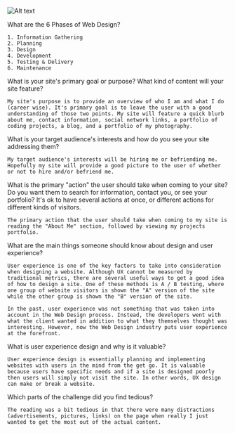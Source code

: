 ![Alt text](/week2/imgs/site-map.png "LY Personal Website Site Map")

What are the 6 Phases of Web Design?

	1. Information Gathering
	2. Planning
	3. Design
	4. Development 
	5. Testing & Delivery
	6. Maintenance

What is your site's primary goal or purpose? What kind of content will your site feature?

	My site's purpose is to provide an overview of who I am and what I do (career wise). It's primary goal is to leave the user with a good understanding of those two points. My site will feature a quick blurb about me, contact information, social network links, a portfolio of coding projects, a blog, and a portfolio of my photography.

What is your target audience's interests and how do you see your site addressing them?

	My target audience's interests will be hiring me or befriending me. Hopefully my site will provide a good picture to the user of whether or not to hire and/or befriend me.

What is the primary "action" the user should take when coming to your site? Do you want them to search for information, contact you, or see your portfolio? It's ok to have several actions at once, or different actions for different kinds of visitors.

	The primary action that the user should take when coming to my site is reading the "About Me" section, followed by viewing my projects portfolio.

What are the main things someone should know about design and user experience?

	User experience is one of the key factors to take into consideration when designing a website. Although UX cannot be measured by traditional metrics, there are several useful ways to get a good idea of how to design a site. One of these methods is A / B testing, where one group of website visitors is shown the "A" version of the site while the other group is shown the "B" version of the site. 

	In the past, user experience was not something that was taken into account in the Web Design process. Instead, the developers went with what the client wanted in addition to what they themselves thought was interesting. However, now the Web Design industry puts user experience at the forefront. 

What is user experience design and why is it valuable? 

	User experience design is essentially planning and implementing websites with users in the mind from the get go. It is valuable because users have specific needs and if a site is designed poorly then users will simply not visit the site. In other words, UX design can make or break a website. 

Which parts of the challenge did you find tedious?

	The reading was a bit tedious in that there were many distractions (advertisements, pictures, links) on the page when really I just wanted to get the most out of the actual content. 
